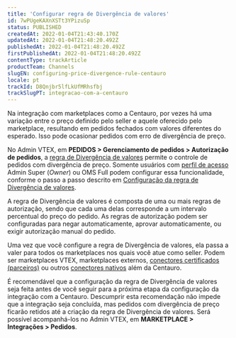 ```yaml
---
title: 'Configurar regra de Divergência de valores'
id: 7wPUgeKAXnXSTt3YPizuSp
status: PUBLISHED
createdAt: 2022-01-04T21:43:40.170Z
updatedAt: 2022-01-04T21:48:20.492Z
publishedAt: 2022-01-04T21:48:20.492Z
firstPublishedAt: 2022-01-04T21:48:20.492Z
contentType: trackArticle
productTeam: Channels
slugEN: configuring-price-divergence-rule-centauro
locale: pt
trackId: D8Qnjbr5lfLkUfMRhsfbj
trackSlugPT: integracao-com-a-centauro
---
```


Na integração com marketplaces como a Centauro, por vezes há uma variação entre o preço definido pelo seller e aquele oferecido pelo marketplace, resultando em pedidos fechados com valores diferentes do esperado. Isso pode ocasionar pedidos com erro de divergência de preço.

No Admin VTEX, em **PEDIDOS > Gerenciamento de pedidos > Autorização de pedidos**, a [regra de Divergência de valores](/pt/tutorial/regra-de-divergencia-de-valores--6RlFLhD1rIRRshl83KnCjW) permite o controle de pedidos com divergência de preço. Somente usuários com [perfil de acesso](/pt/tutorial/perfis-de-acesso--7HKK5Uau2H6wxE1rH5oRbc) Admin Super (_Owner_) ou OMS Full podem configurar essa funcionalidade, conforme o passo a passo descrito em [Configuração da regra de Divergência de valores](/pt/tutorial/configuracao-da-regra-de-divergencia-de-valores--awAKP0sS5J8jgLs2g7pPe).

A regra de Divergência de valores é composta de uma ou mais regras de autorização, sendo que cada uma delas corresponde a um intervalo percentual do preço do pedido. As regras de autorização podem ser configuradas para negar automaticamente, aprovar automaticamente, ou exigir autorização manual do pedido. 

<div class="alert alert-warning">
Uma vez que você configure a regra de Divergência de valores, ela passa a valer para todos os marketplaces nos quais você atue como seller. Podem ser marketplaces VTEX, marketplaces externos, <a href= "https://help.vtex.com/pt/tutorial/estrategias-de-marketplace-na-vtex--tutorials_402#integrado-a-conector-certificado-parceiro">conectores certificados (parceiros)</a> ou outros <a href= "https://help.vtex.com/pt/tutorial/estrategias-de-marketplace-na-vtex--tutorials_402#integrado-a-conector-nativo-vtex">conectores nativos</a> além da Centauro.
</div>

É recomendável que a configuração da regra de Divergência de valores seja feita antes de você seguir para a próxima etapa da configuração da integração com a Centauro. Descumprir esta recomendação não impede que a integração seja concluída, mas pedidos com divergência de preço ficarão retidos até a criação da regra de Divergência de valores. Será possível acompanhá-los no Admin VTEX, em **MARKETPLACE > Integrações > Pedidos**.
